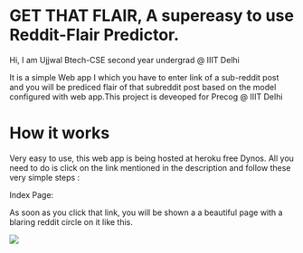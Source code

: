 # GET THAT FLAIR, A supereasy to use Reddit-Flair Predictor.

Hi, I am Ujjwal Btech-CSE second year undergrad @ IIIT Delhi

It is a simple Web app I which you have to enter link of a sub-reddit post and you will be prediced flair of that subreddit post based on the model configured with web app.This project is deveoped for Precog @ IIIT Delhi

# How it works

Very easy to use, this web app is being hosted at heroku free Dynos. All you need to do is click on the link mentioned in the description and follow these very simple steps :

Index Page:

As soon as you click that link, you will be shown a a beautiful page with a blaring reddit circle on it like this.

![](src/a.png)
